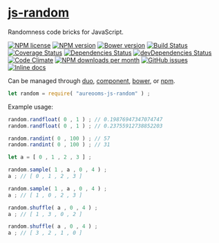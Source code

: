 [js-random](http://aureooms.github.io/js-random)
==

Randomness code bricks for JavaScript.

[![NPM license](http://img.shields.io/npm/l/aureooms-js-random.svg?style=flat)](https://raw.githubusercontent.com/aureooms/js-random/master/LICENSE)
[![NPM version](http://img.shields.io/npm/v/aureooms-js-random.svg?style=flat)](https://www.npmjs.org/package/aureooms-js-random)
[![Bower version](http://img.shields.io/bower/v/aureooms-js-random.svg?style=flat)](http://bower.io/search/?q=aureooms-js-random)
[![Build Status](http://img.shields.io/travis/aureooms/js-random.svg?style=flat)](https://travis-ci.org/aureooms/js-random)
[![Coverage Status](http://img.shields.io/coveralls/aureooms/js-random.svg?style=flat)](https://coveralls.io/r/aureooms/js-random)
[![Dependencies Status](http://img.shields.io/david/aureooms/js-random.svg?style=flat)](https://david-dm.org/aureooms/js-random#info=dependencies)
[![devDependencies Status](http://img.shields.io/david/dev/aureooms/js-random.svg?style=flat)](https://david-dm.org/aureooms/js-random#info=devDependencies)
[![Code Climate](http://img.shields.io/codeclimate/github/aureooms/js-random.svg?style=flat)](https://codeclimate.com/github/aureooms/js-random)
[![NPM downloads per month](http://img.shields.io/npm/dm/aureooms-js-random.svg?style=flat)](https://www.npmjs.org/package/aureooms-js-random)
[![GitHub issues](http://img.shields.io/github/issues/aureooms/js-random.svg?style=flat)](https://github.com/aureooms/js-random/issues)
[![Inline docs](http://inch-ci.org/github/aureooms/js-random.svg?branch=master&style=shields)](http://inch-ci.org/github/aureooms/js-random)

Can be managed through [duo](https://github.com/duojs/duo),
[component](https://github.com/componentjs/component),
[bower](https://github.com/bower/bower), or
[npm](https://github.com/npm/npm).

```js
let random = require( "aureooms-js-random" ) ;
```

Example usage:

```js
random.randfloat( 0 , 1 ) ; // 0.19876947347074747
random.randfloat( 0 , 1 ) ; // 0.23755912738852203

random.randint( 0 , 100 ) ; // 57
random.randint( 0 , 100 ) ; // 31

let a = [ 0 , 1 , 2 , 3 ] ;

random.sample( 1 , a , 0 , 4 ) ;
a ; // [ 0 , 1 , 2 , 3 ]

random.sample( 1 , a , 0 , 4 ) ;
a ; // [ 1 , 0 , 2 , 3 ]

random.shuffle( a , 0 , 4 ) ;
a ; // [ 1 , 3 , 0 , 2 ]

random.shuffle( a , 0 , 4 ) ;
a ; // [ 3 , 2 , 1 , 0 ]
```
